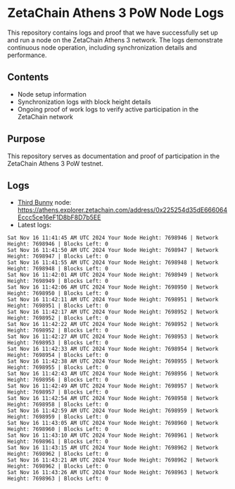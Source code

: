 # ZetaChain Athens 3 PoW Node Logs
This repository contains logs and proof that we have successfully set up and run a node on the ZetaChain Athens 3 network. The logs demonstrate continuous node operation, including synchronization details and performance.

## Contents
- Node setup information
- Synchronization logs with block height details
- Ongoing proof of work logs to verify active participation in the ZetaChain network

## Purpose
This repository serves as documentation and proof of participation in the ZetaChain Athens 3 PoW testnet.

## Logs

- [Third Bunny](https://thirdbunny.xyz/) node: https://athens.explorer.zetachain.com/address/0x225254d35dE666064Eccc5ce16eF1D8bF8D7b5EE
- Latest logs:
```
Sat Nov 16 11:41:45 AM UTC 2024 Your Node Height: 7698946 | Network Height: 7698946 | Blocks Left: 0
Sat Nov 16 11:41:50 AM UTC 2024 Your Node Height: 7698947 | Network Height: 7698947 | Blocks Left: 0
Sat Nov 16 11:41:55 AM UTC 2024 Your Node Height: 7698948 | Network Height: 7698948 | Blocks Left: 0
Sat Nov 16 11:42:01 AM UTC 2024 Your Node Height: 7698949 | Network Height: 7698949 | Blocks Left: 0
Sat Nov 16 11:42:06 AM UTC 2024 Your Node Height: 7698950 | Network Height: 7698950 | Blocks Left: 0
Sat Nov 16 11:42:11 AM UTC 2024 Your Node Height: 7698951 | Network Height: 7698951 | Blocks Left: 0
Sat Nov 16 11:42:17 AM UTC 2024 Your Node Height: 7698952 | Network Height: 7698952 | Blocks Left: 0
Sat Nov 16 11:42:22 AM UTC 2024 Your Node Height: 7698952 | Network Height: 7698952 | Blocks Left: 0
Sat Nov 16 11:42:27 AM UTC 2024 Your Node Height: 7698953 | Network Height: 7698953 | Blocks Left: 0
Sat Nov 16 11:42:33 AM UTC 2024 Your Node Height: 7698954 | Network Height: 7698954 | Blocks Left: 0
Sat Nov 16 11:42:38 AM UTC 2024 Your Node Height: 7698955 | Network Height: 7698955 | Blocks Left: 0
Sat Nov 16 11:42:43 AM UTC 2024 Your Node Height: 7698956 | Network Height: 7698956 | Blocks Left: 0
Sat Nov 16 11:42:49 AM UTC 2024 Your Node Height: 7698957 | Network Height: 7698957 | Blocks Left: 0
Sat Nov 16 11:42:54 AM UTC 2024 Your Node Height: 7698958 | Network Height: 7698958 | Blocks Left: 0
Sat Nov 16 11:42:59 AM UTC 2024 Your Node Height: 7698959 | Network Height: 7698959 | Blocks Left: 0
Sat Nov 16 11:43:05 AM UTC 2024 Your Node Height: 7698960 | Network Height: 7698960 | Blocks Left: 0
Sat Nov 16 11:43:10 AM UTC 2024 Your Node Height: 7698961 | Network Height: 7698961 | Blocks Left: 0
Sat Nov 16 11:43:15 AM UTC 2024 Your Node Height: 7698962 | Network Height: 7698962 | Blocks Left: 0
Sat Nov 16 11:43:21 AM UTC 2024 Your Node Height: 7698962 | Network Height: 7698962 | Blocks Left: 0
Sat Nov 16 11:43:26 AM UTC 2024 Your Node Height: 7698963 | Network Height: 7698963 | Blocks Left: 0
```
